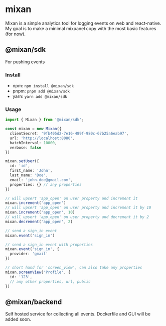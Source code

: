# mixan

Mixan is a simple analytics tool for logging events on web and react-native. My goal is to make a minimal mixpanel copy with the most basic features (for now).

## @mixan/sdk

For pushing events

### Install

- npm: `npm install @mixan/sdk`
- pnpm: `pnpm add @mixan/sdk`
- yarn: `yarn add @mixan/sdk`

### Usage

```ts
import { Mixan } from '@mixan/sdk';

const mixan = new Mixan({
  clientSecret: '9fb405d2-7e16-489f-980c-67b25a6eab97',
  url: 'http://localhost:8080',
  batchInterval: 10000,
  verbose: false
})

mixan.setUser({
  id: 'id',
  first_name: 'John',
  last_name: 'Doe',
  email: 'john.doe@gmail.com',
  properties: {} // any properties
})

// will upsert 'app_open' on user property and increment it
mixan.increment('app_open') 
// will upsert 'app_open' on user property and increment it by 10
mixan.increment('app_open', 10)
// will upsert 'app_open' on user property and decrement it by 2 
mixan.decrement('app_open', 2) 

// send a sign_in event 
mixan.event('sign_in')

// send a sign_in event with properties 
mixan.event('sign_in', {
  provider: 'gmail'
})

// short hand for 'screen_view', can also take any properties
mixan.screenView('Profile', {
  id: '123',
  // any other properties, url, public
})
```

## @mixan/backend

Self hosted service for collecting all events. Dockerfile and GUI will be added soon.